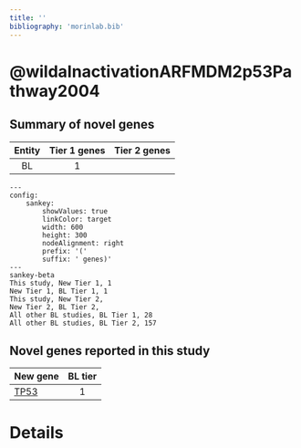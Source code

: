 ```yaml
---
title: ''
bibliography: 'morinlab.bib'
---
```


# @wildaInactivationARFMDM2p53Pathway2004
## Summary of novel genes

|Entity| Tier 1 genes| Tier 2 genes|
|:-:|:-:|:-:|
|BL|1||
```mermaid
---
config:
    sankey:
        showValues: true
        linkColor: target
        width: 600
        height: 300
        nodeAlignment: right
        prefix: '('
        suffix: ' genes)'
---
sankey-beta
This study, New Tier 1, 1
New Tier 1, BL Tier 1, 1
This study, New Tier 2, 
New Tier 2, BL Tier 2, 
All other BL studies, BL Tier 1, 28
All other BL studies, BL Tier 2, 157
```


## Novel genes reported in this study

|New gene|BL tier|
|:-|:-:|
|[TP53](TP53)|1 |

# Details

